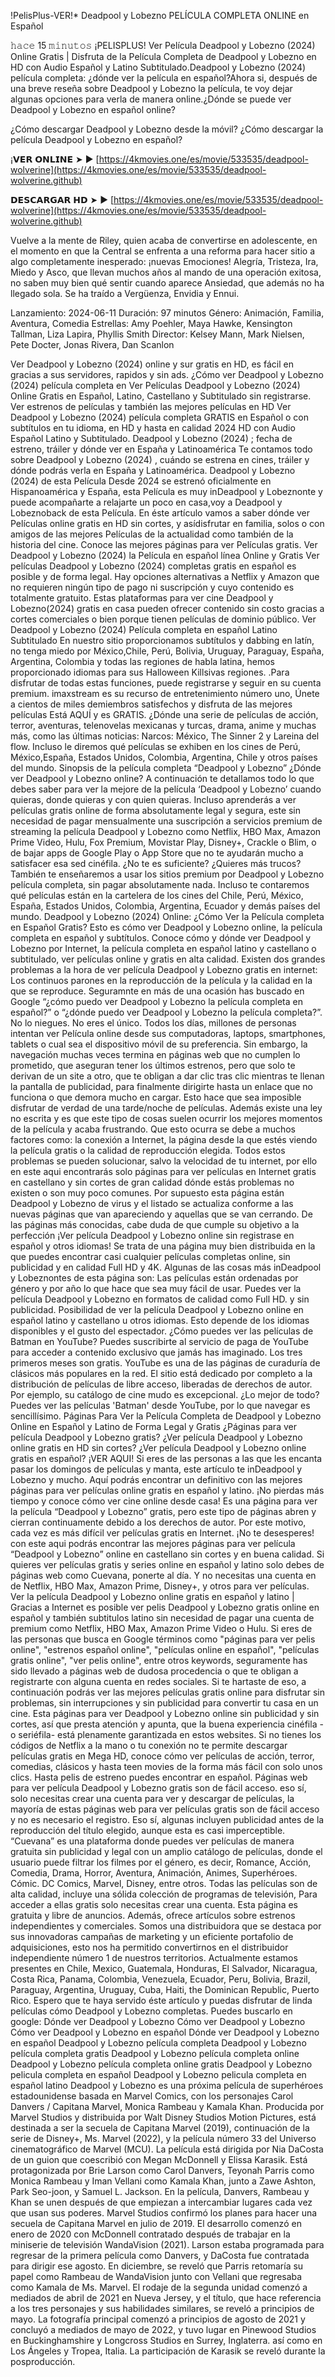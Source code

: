 !PelisPlus-VER!* Deadpool y Lobezno PELÍCULA COMPLETA ONLINE en Español

𝚑𝚊𝚌𝚎 15 𝚖𝚒𝚗𝚞𝚝𝚘𝚜 ¡PELISPLUS! Ver Película Deadpool y Lobezno (2024) Online Gratis | Disfruta de la Película Completa de Deadpool y Lobezno en HD con Audio Español y Latino Subtitulado.Deadpool y Lobezno (2024) película completa: ¿dónde ver la película en español?Ahora si, después de una breve reseña sobre Deadpool y Lobezno la película, te voy dejar algunas opciones para verla de manera online.¿Dónde se puede ver Deadpool y Lobezno en español online?

¿Cómo descargar Deadpool y Lobezno desde la móvil? ¿Cómo descargar la película Deadpool y Lobezno en español?

¡𝗩𝗘𝗥 𝗢𝗡𝗟𝗜𝗡𝗘 ➤ ► [https://4kmovies.one/es/movie/533535/deadpool-wolverine](https://4kmovies.one/es/movie/533535/deadpool-wolverine.github)

𝗗𝗘𝗦𝗖𝗔𝗥𝗚𝗔𝗥 𝗛𝗗 ➤ ► [https://4kmovies.one/es/movie/533535/deadpool-wolverine](https://4kmovies.one/es/movie/533535/deadpool-wolverine.github)

Vuelve a la mente de Riley, quien acaba de convertirse en adolescente, en el momento en que la Central se enfrenta a una reforma para hacer sitio a algo completamente inesperado: ¡nuevas Emociones! Alegría, Tristeza, Ira, Miedo y Asco, que llevan muchos años al mando de una operación exitosa, no saben muy bien qué sentir cuando aparece Ansiedad, que además no ha llegado sola. Se ha traído a Vergüenza, Envidia y Ennui.

Lanzamiento: 2024-06-11
Duración: 97 minutos
Género: Animación, Familia, Aventura, Comedia
Estrellas: Amy Poehler, Maya Hawke, Kensington Tallman, Liza Lapira, Phyllis Smith
Director: Kelsey Mann, Mark Nielsen, Pete Docter, Jonas Rivera, Dan Scanlon

Ver Deadpool y Lobezno (2024) online y sur gratis en HD, es fácil en gracias a sus servidores, rapidos y sin ads. ¿Cómo ver Deadpool y Lobezno (2024) película completa en
Ver Películas Deadpool y Lobezno (2024) Online Gratis en Español, Latino, Castellano y Subtitulado sin registrarse. Ver estrenos de películas y también las mejores películas en HD
Ver Deadpool y Lobezno (2024) película completa GRATIS en Español o con subtítulos en tu idioma, en HD y hasta en calidad 2024 HD con Audio Español Latino y Subtitulado.
Deadpool y Lobezno (2024) ; fecha de estreno, tráiler y dónde ver en España y Latinoamérica
Te contamos todo sobre Deadpool y Lobezno (2024) , cuándo se estrena en cines, tráiler y dónde podrás verla en España y Latinoamérica.
Deadpool y Lobezno (2024) de esta Película Desde 2024 se estrenó oficialmente en Hispanoamérica y España, esta Película es muy inDeadpool y Lobeznonte y puede acompañarte a relajarte un poco en casa,voy a Deadpool y Lobeznoback de esta Película.
En éste artículo vamos a saber dónde ver Películas online gratis en HD sin cortes, y asídisfrutar en familia, solos o con amigos de las mejores Películas de la actualidad como también de la historia del cine. Conoce las mejores páginas para ver Películas gratis.
Ver Deadpool y Lobezno (2024) la Película en español línea Online y Gratis
Ver películas Deadpool y Lobezno (2024) completas gratis en español es posible y de forma legal. Hay opciones alternativas a Netflix y Amazon que no requieren ningún tipo de pago ni suscripción y cuyo contenido es totalmente gratuito. Estas plataformas para ver cine Deadpool y Lobezno(2024) gratis en casa pueden ofrecer contenido sin costo gracias a cortes comerciales o bien porque tienen películas de dominio público.
Ver Deadpool y Lobezno (2024) Película completa en español Latino Subtitulado
En nuestro sitio proporcionamos subtítulos y dabbing en latín, no tenga miedo por México,Chile, Perú, Bolivia, Uruguay, Paraguay, España, Argentina, Colombia y todas las regiones de habla latina, hemos proporcionado idiomas para sus Halloween Killsivas regiones. .Para disfrutar de todas estas funciones, puede registrarse y seguir en su cuenta premium.
imaxstream es su recurso de entretenimiento número uno, Únete a cientos de miles demiembros satisfechos y disfruta de las mejores películas Está AQUÍ y es GRATIS.
¿Dónde una serie de películas de acción, terror, aventuras, telenovelas mexicanas y turcas, drama, anime y muchas más, como las últimas noticias: Narcos: México, The Sinner 2 y Lareina del flow. Incluso le diremos qué películas se exhiben en los cines de Perú, México,España, Estados Unidos, Colombia, Argentina, Chile y otros países del mundo.
Sinopsis de la película completa “Deadpool y Lobezno”
¿Dónde ver Deadpool y Lobezno online? A continuación te detallamos todo lo que debes saber para ver la mejore de la película ‘Deadpool y Lobezno’ cuando quieras, donde quieras y con quien quieras.
Incluso aprenderás a ver películas gratis online de forma absolutamente legal y segura, este sin necesidad de pagar mensualmente una suscripción a servicios premium de streaming la película Deadpool y Lobezno como Netflix, HBO Max, Amazon Prime Video, Hulu, Fox Premium, Movistar Play, Disney+, Crackle o Blim, o de bajar apps de Google Play o App Store que no te ayudarán mucho a satisfacer esa sed cinéfila. ¿No te es suficiente? ¿Quieres más trucos? También te enseñaremos a usar los sitios premium por Deadpool y Lobezno película completa, sin pagar absolutamente nada. Incluso te contaremos qué películas están en la cartelera de los cines del Chile, Perú, México, España, Estados Unidos, Colombia, Argentina, Ecuador y demás países del mundo.
Deadpool y Lobezno (2024) Online: ¿Cómo Ver la Película completa en Español Gratis?
Esto es cómo ver Deadpool y Lobezno online, la película completa en español y subtítulos.
Conoce cómo y dónde ver Deadpool y Lobezno por Internet, la película completa en español latino y castellano o subtitulado, ver películas online y gratis en alta calidad.
Existen dos grandes problemas a la hora de ver película Deadpool y Lobezno gratis en internet: Los continuos parones en la reproducción de la película y la calidad en la que se reproduce.
Seguramnte en más de una ocasión has buscado en Google “¿cómo puedo ver Deadpool y Lobezno la película completa en español?” o “¿dónde puedo ver Deadpool y Lobezno la película completa?”.
No lo niegues. No eres el único. Todos los días, millones de personas intentan ver Película online desde sus computadoras, laptops, smartphones, tablets o cual sea el dispositivo móvil de su preferencia.
Sin embargo, la navegación muchas veces termina en páginas web que no cumplen lo prometido, que aseguran tener los últimos estrenos, pero que solo te derivan de un site a otro, que te obligan a dar clic tras clic mientras te llenan la pantalla de publicidad, para finalmente dirigirte hasta un enlace que no funciona o que demora mucho en cargar.
Esto hace que sea imposible disfrutar de verdad de una tarde/noche de películas. Además existe una ley no escrita y es que este tipo de cosas suelen ocurrir los mejores momentos de la película y acaba frustrando.
Que esto ocurra se debe a muchos factores como: la conexión a Internet, la página desde la que estés viendo la película gratis o la calidad de reproducción elegida.
Todos estos problemas se pueden solucionar, salvo la velocidad de tu internet, por ello en este aqui encontrarás solo páginas para ver películas en Internet gratis en castellano y sin cortes de gran calidad dónde estás problemas no existen o son muy poco comunes.
Por supuesto esta página están Deadpool y Lobezno de virus y el listado se actualiza conforme a las nuevas páginas que van apareciendo y aquellas que se van cerrando.
De las páginas más conocidas, cabe duda de que cumple su objetivo a la perfección ¡Ver película Deadpool y Lobezno online sin registrase en español y otros idiomas!
Se trata de una página muy bien distribuida en la que puedes encontrar casi cualquier películas completas online, sin publicidad y en calidad Full HD y 4K.
Algunas de las cosas más inDeadpool y Lobeznontes de esta página son:
Las películas están ordenadas por género y por año lo que hace que sea muy fácil de usar.
Puedes ver la película Deadpool y Lobezno en formatos de calidad como Full HD. y sin publicidad.
Posibilidad de ver la película Deadpool y Lobezno online en español latino y castellano u otros idiomas. Esto depende de los idiomas disponibles y el gusto del espectador.
¿Cómo puedes ver las películas de Batman en YouTube?
Puedes suscribirte al servicio de paga de YouTube para acceder a contenido exclusivo que jamás has imaginado. Los tres primeros meses son gratis.
YouTube es una de las páginas de curaduría de clásicos más populares en la red. El sitio está dedicado por completo a la distribución de películas de libre acceso, liberadas de derechos de autor.
Por ejemplo, su catálogo de cine mudo es excepcional. ¿Lo mejor de todo? Puedes ver las películas 'Batman' desde YouTube, por lo que navegar es sencillísimo.
Páginas Para Ver la Película Completa de Deadpool y Lobezno Online en Español y Latino de Forma Legal y Gratis
¿Páginas para ver película Deadpool y Lobezno gratis? ¿Ver película Deadpool y Lobezno online gratis en HD sin cortes? ¿Ver película Deadpool y Lobezno online gratis en español?
¡VER AQUI!
Si eres de las personas a las que les encanta pasar los domingos de películas y manta, este artículo te inDeadpool y Lobezno y mucho.
Aquí podrás encontrar un definitivo con las mejores páginas para ver películas online gratis en español y latino.
¡No pierdas más tiempo y conoce cómo ver cine online desde casa!
Es una página para ver la película “Deadpool y Lobezno” gratis, pero este tipo de páginas abren y cierran continuamente debido a los derechos de autor. Por este motivo, cada vez es más difícil ver películas gratis en Internet.
¡No te desesperes! con este aqui podrás encontrar las mejores páginas para ver película “Deadpool y Lobezno” online en castellano sin cortes y en buena calidad.
Si quieres ver películas gratis y series online en español y latino solo debes de páginas web como Cuevana, ponerte al día. Y no necesitas una cuenta en de Netflix, HBO Max, Amazon Prime, Disney+, y otros para ver películas.
Ver la película Deadpool y Lobezno online gratis en español y latino | Gracias a Internet es posible ver pelis Deadpool y Lobezno gratis online en español y también subtitulos latino sin necesidad de pagar una cuenta de premium como Netflix, HBO Max, Amazon Prime Video o Hulu.
Si eres de las personas que busca en Google términos como "páginas para ver pelis online", "estrenos español online", "películas online en español", "películas gratis online", "ver pelis online", entre otros keywords, seguramente has sido llevado a páginas web de dudosa procedencia o que te obligan a registrarte con alguna cuenta en redes sociales.
Si te hartaste de eso, a continuación podrás ver las mejores películas gratis online para disfrutar sin problemas, sin interrupciones y sin publicidad para convertir tu casa en un cine.
Esta páginas para ver Deadpool y Lobezno online sin publicidad y sin cortes, así que presta atención y apunta, que la buena experiencia cinéfila -o seriéfila- está plenamente garantizada en estos websites.
Si no tienes los códigos de Netflix a la mano o tu conexión no te permite descargar películas gratis en Mega HD, conoce cómo ver películas de acción, terror, comedias, clásicos y hasta teen movies de la forma más fácil con solo unos clics. Hasta pelis de estreno puedes encontrar en español.
Páginas web para ver película Deadpool y Lobezno gratis son de fácil acceso. eso sí, solo necesitas crear una cuenta para ver y descargar de películas, la mayoría de estas páginas web para ver películas gratis son de fácil acceso y no es necesario el registro. Eso sí, algunas incluyen publicidad antes de la reproducción del título elegido, aunque esta es casi imperceptible.
“Cuevana” es una plataforma donde puedes ver películas de manera gratuita sin publicidad y legal con un amplio catálogo de películas, donde el usuario puede filtrar los filmes por el género, es decir, Romance, Acción, Comedia, Drama, Horror, Aventura, Animación, Animes, Superhéroes. Cómic. DC Comics, Marvel, Disney, entre otros.
Todas las películas son de alta calidad, incluye una sólida colección de programas de televisión, Para acceder a ellas gratis solo necesitas crear una cuenta. Esta página es gratuita y libre de anuncios. Además, ofrece artículos sobre estrenos independientes y comerciales.
Somos una distribuidora que se destaca por sus innovadoras campañas de marketing y un eficiente portafolio de adquisiciones, esto nos ha permitido convertirnos en el distribuidor independiente número 1 de nuestros territorios. Actualmente estamos presentes en Chile, Mexico, Guatemala, Honduras, El Salvador, Nicaragua, Costa Rica, Panama, Colombia, Venezuela, Ecuador, Peru, Bolivia, Brazil, Paraguay, Argentina, Uruguay, Cuba, Haiti, the Dominican Republic, Puerto Rico.
Espero que te haya servido éste artículo y puedas disfrutar de linda películas cómo Deadpool y Lobezno completas.
Puedes buscarlo en google:
Dónde ver Deadpool y Lobezno
Cómo ver Deadpool y Lobezno
Cómo ver Deadpool y Lobezno en español
Dónde ver Deadpool y Lobezno en español
Deadpool y Lobezno película completa
Deadpool y Lobezno película completa gratis
Deadpool y Lobezno película completa online
Deadpool y Lobezno película completa online gratis
Deadpool y Lobezno pelicula completa en español
Deadpool y Lobezno pelicula completa en español latino
Deadpool y Lobezno es una próxima película de superhéroes estadounidense basada en Marvel Comics, con los personajes Carol Danvers / Capitana Marvel, Monica Rambeau y Kamala Khan. Producida por Marvel Studios y distribuida por Walt Disney Studios Motion Pictures, está destinada a ser la secuela de Capitana Marvel (2019), continuación de la serie de Disney+, Ms. Marvel (2022), y la película número 33 del Universo cinematográfico de Marvel (MCU). La película está dirigida por Nia DaCosta de un guion que coescribió con Megan McDonnell y Elissa Karasik. Está protagonizada por Brie Larson como Carol Danvers, Teyonah Parris como Monica Rambeau y Iman Vellani como Kamala Khan, junto a Zawe Ashton, Park Seo-joon, y Samuel L. Jackson. En la película, Danvers, Rambeau y Khan se unen después de que empiezan a intercambiar lugares cada vez que usan sus poderes.
Marvel Studios confirmó los planes para hacer una secuela de Capitana Marvel en julio de 2019. El desarrollo comenzó en enero de 2020 con McDonnell contratado después de trabajar en la miniserie de televisión WandaVision (2021). Larson estaba programada para regresar de la primera película como Danvers, y DaCosta fue contratada para dirigir ese agosto. En diciembre, se reveló que Parris retomaría su papel como Rambeau de WandaVision junto con Vellani que regresaba como Kamala de Ms. Marvel. El rodaje de la segunda unidad comenzó a mediados de abril de 2021 en Nueva Jersey, y el título, que hace referencia a los tres personajes y sus habilidades similares, se reveló a principios de mayo. La fotografía principal comenzó a principios de agosto de 2021 y concluyó a mediados de mayo de 2022, y tuvo lugar en Pinewood Studios en Buckinghamshire y Longcross Studios en Surrey, Inglaterra. así como en Los Ángeles y Tropea, Italia. La participación de Karasik se reveló durante la posproducción.
